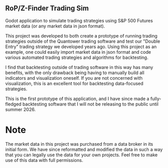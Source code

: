 ## RoP/Z-Finder Trading Sim

Godot application to simulate trading strategies using S&P 500 Futures market data (or any market data in json format).

This project was developed to both create a prototype of running trading strategies outside of the Quantower trading software and test our "Double Entry" trading strategy we developed years ago. Using this project as an example, one could easily import market data in json format and code various automated trading strategies and algorithms for backtesting. 

I find that backtesting outside of trading software in this way has many benefits, with the only drawback being having to manually build all indicators and visualization oneself. If you are not concerned with visualization, this is an excellent tool for backtesting data-focused strategies.

This is the first prototype of this application, and I have since made a fully-fledged backtesting software that I will not be releasing to the public until summer 2026.

# Note
The market data in this project was purchased from a data broker in its initial form. We have since reformatted and modified the data in such a way that you can legally use the data for your own projects. Feel free to make use of this data with full permissions.
